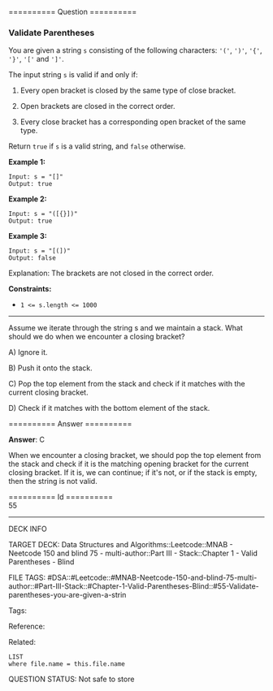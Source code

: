 ========== Question ==========  

### Validate Parentheses

You are given a string `s` consisting of the following characters: `'('`, `')'`, `'{'`, `'}'`, `'['` and `']'`.

The input string `s` is valid if and only if:

1.  Every open bracket is closed by the same type of close bracket.

2.  Open brackets are closed in the correct order.

3.  Every close bracket has a corresponding open bracket of the same type.

Return `true` if `s` is a valid string, and `false` otherwise.

**Example 1:**

```
Input: s = "[]"
Output: true
```

**Example 2:**

```
Input: s = "([{}])"
Output: true
```

**Example 3:**

```
Input: s = "[(])"
Output: false
```

Explanation: The brackets are not closed in the correct order.

**Constraints:**

-   `1 <= s.length <= 1000`

---

Assume we iterate through the string s and we maintain a stack. What should we do when we encounter a closing bracket?

A) Ignore it.

B) Push it onto the stack.

C) Pop the top element from the stack and check if it matches with the current closing bracket.

D) Check if it matches with the bottom element of the stack.  

========== Answer ==========  

**Answer**: C

When we encounter a closing bracket, we should pop the top element from the stack and check if it is the matching opening bracket for the current closing bracket. If it is, we can continue; if it's not, or if the stack is empty, then the string is not valid.

========== Id ==========  
55

---

DECK INFO

TARGET DECK: Data Structures and Algorithms::Leetcode::MNAB - Neetcode 150 and blind 75 - multi-author::Part III - Stack::Chapter 1 - Valid Parentheses - Blind

FILE TAGS: #DSA::#Leetcode::#MNAB-Neetcode-150-and-blind-75-multi-author::#Part-III-Stack::#Chapter-1-Valid-Parentheses-Blind::#55-Validate-parentheses-you-are-given-a-strin

Tags:

Reference:

Related:

```dataview
LIST
where file.name = this.file.name
```
QUESTION STATUS: Not safe to store
